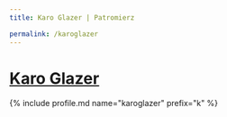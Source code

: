 ```yaml
---
title: Karo Glazer | Patromierz

permalink: /karoglazer
---
```


# [Karo Glazer](https://patronite.pl/karoglazer)

{% include profile.md name="karoglazer" prefix="k" %}
